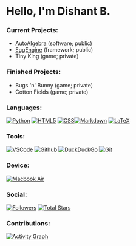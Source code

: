 # Hello, I'm Dishant B.

### Current Projects:
- [AutoAlgebra](https://github.com/eggnaut/AutoAlgebra) (software; public)
- [EggEngine](https://github.com/eggnaut/EggEngine) (framework; public)
- Tiny King (game; private)

### Finished Projects:
- Bugs 'n' Bunny (game; private)
- Cotton Fields (game; private)

### Languages:
[![Python](https://img.shields.io/static/v1?label=&logo=Python&logoColor=yellow&style=for-the-badge&message=Python&color=blue)](https://python.org) [![HTML5](https://img.shields.io/static/v1?label=&logo=HTML5&logoColor=orange&style=for-the-badge&message=HTML&color=white)](https://html5.org/) [![CSS](https://img.shields.io/static/v1?label=&logo=CSS3&logoColor=blue&style=for-the-badge&message=CSS&color=white)](https://developer.mozilla.org/en-US/docs/Web/CSS)[![Markdown](https://img.shields.io/static/v1?label=&logo=Markdown&logoColor=white&style=for-the-badge&message=Markdown&color=black)](https://markdownguide.org) [![LaTeX](https://img.shields.io/static/v1?label=&logo=LaTeX&logoColor=white&style=for-the-badge&message=LaTeX&color=blue)](https://latex-project.org) 

### Tools:
[![VSCode](https://img.shields.io/static/v1?label=&logo=Visual%20Studio%20Code&logoColor=blue&style=for-the-badge&message=VSCode&color=white)](https://code.visualstudio.com/) [![Github](https://img.shields.io/static/v1?label=&logo=Github&logoColor=white&style=for-the-badge&message=Github&color=black)](https://github.com/eggnaut) [![DuckDuckGo](https://img.shields.io/static/v1?label=&logo=DuckDuckGo&logoColor=white&style=for-the-badge&message=DuckDuckGo&color=orange)](https://duckduckgo.com) [![Git](https://img.shields.io/static/v1?label=&logo=Git&logoColor=orange&style=for-the-badge&message=Git&color=white)](https://git-scm.com)

### Device:
[![Macbook Air](https://img.shields.io/static/v1?label=&logo=Apple&logoColor=black&style=for-the-badge&message=Macbook%20Air&color=white)](https://www.apple.com/macbook-air/)

### Social:
[![Followers](https://img.shields.io/github/followers/eggnaut?logo=Github&style=for-the-badge)](https://github.com/eggnaut) [![Total Stars](https://img.shields.io/github/stars/eggnaut?color=yellow&logo=Github&style=for-the-badge&label=Total%20Stars)](https://github.com/eggnaut?tab=repositories)


### Contributions:
[![Activity Graph](https://github-readme-activity-graph.cyclic.app/graph?username=eggnaut&hide_title=true&theme=github-compact&hide_border=true)](https://github.com/eggnaut)
